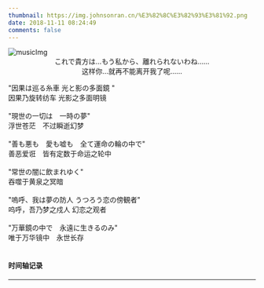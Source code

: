 ```yaml
---
thumbnail: https://img.johnsonran.cn/%E3%82%8C%E3%82%93%E3%81%92.png
date: 2018-11-11 08:24:49
comments: false
---
```


<head>
<script>
window.onload = function(){ 
     var audio = document.getElementById('music');
         audio.pause();//打开页面时无音乐
}
function play() {
    var audio = document.getElementById('music');
    if (audio.paused) {
        audio.play();
        document.getElementById('musicImg').src="https://img.johnsonran.cn/Main/%E3%82%8C%E3%82%93%E3%81%92.png";
    }else{
        audio.pause();
        audio.currentTime = 0;//音乐从头播放
        document.getElementById('musicImg').src="https://img.johnsonran.cn/Main/%E3%82%8C%E3%82%93%E3%81%92.png";
    }
}

</script>
</head>
<audio id="music" src="https://img.johnsonran.cn/Main/%E3%82%8C%E3%82%93%E3%81%92.mp3" loop="loop"></audio>
<img id="musicImg" src="https://img.johnsonran.cn/Main/%E3%82%8C%E3%82%93%E3%81%92.png" onClick="play()" alt="musicImg"/>
<center>これで貴方は…もう私から、離れられないわね……<br>
<span>这样你…就再不能离开我了呢……</span><br>
</center>

<p>
"因果は巡る糸車 光と影の多面鏡  "<br>
<span>因果乃旋转纺车 光影之多面明镜</span><br>
<br>
"現世の一切は　一時の夢"<br>
<span>浮世苍茫　不过瞬逝幻梦</span><br>
<br>
"善も悪も　愛も嘘も　全て運命の輪の中で"<br>
<span>善恶爱诳　皆有定数于命运之轮中</span><br>
<br>
"常世の闇に飲まれゆく"<br>
<span>吞噬于黄泉之冥暗</span><br>
<br>
"嗚呼、我は夢の防人 うつろう恋の傍観者"<br>
<span>呜呼，吾乃梦之戍人 幻恋之观者</span><br>
<br>
"万華鏡の中で　永遠に生きるのみ"<br>
<span>唯于万华镜中　永世长存</span><br>
<br>
</p>



#### 时间轴记录

---

<div class="time-axis-main">
	<ul class="time-axis"></ul>
</div>
<script src="/js/about-me.js"></script>
<br>
<br>